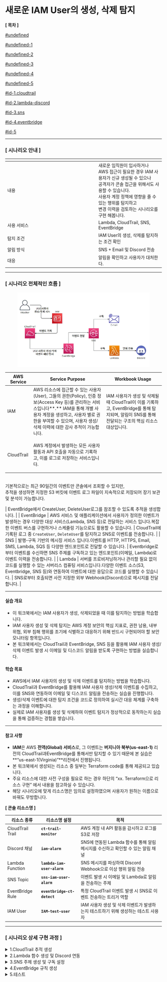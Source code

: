 # 새로운 IAM User의 생성, 삭제 탐지

**\[ 목차 ]**

[#undefined](./#undefined "mention")

[#undefined-1](./#undefined-1 "mention")

[#undefined-2](./#undefined-2 "mention")

[#undefined-3](./#undefined-3 "mention")

[#undefined-4](./#undefined-4 "mention")

[#undefined-5](./#undefined-5 "mention")

[#id-1.cloudtrail](./#id-1.cloudtrail "mention")

[#id-2.lambda-discord](./#id-2.lambda-discord "mention")

[#id-3.sns](./#id-3.sns "mention")

[#id-4.eventbridge](./#id-4.eventbridge "mention")

[#id-5](./#id-5 "mention")

***

### **\[ 시나리오 안내 ]**

<table data-header-hidden><thead><tr><th width="278.99993896484375"></th><th></th></tr></thead><tbody><tr><td>내용</td><td>새로운 임직원이 입사하거나 AWS 접근이 필요한 경우 IAM 사용자가 신규 생성될 수 있으나<br>공격자가 콘솔 접근을 위해서도 사용할 수 있습니다.<br>사용자 계정 정책에 영향을 줄 수 있는 행위를 탐지하고<br>변경 이력을 검토하는 시나리오를 구현 해봅니다.</td></tr><tr><td>사용 서비스</td><td>Lambda, CloudTrail, SNS, EventBridge</td></tr><tr><td>탐지 조건</td><td>IAM User의 생성, 삭제를 탐지하는 조건 확인</td></tr><tr><td>알림 방식</td><td>SNS + Email 및 Discord 전송</td></tr><tr><td>대응</td><td>알림을 확인하고 사용자가 대처한다.</td></tr></tbody></table>

***

### **\[ 시나리오 전체적인 흐름 ]**

<figure><img src="../.gitbook/assets/image (195).png" alt=""><figcaption></figcaption></figure>

| **AWS Service** | **Service Purpose**                                                                                                                                                              | **Workbook Usage**                                                                                |
| --------------- | -------------------------------------------------------------------------------------------------------------------------------------------------------------------------------- | ------------------------------------------------------------------------------------------------- |
| IAM             | AWS 리소스에 접근할 수 있는 사용자(User), 그들의 권한(Policy), 인증 정보(Access Key 등)를 관리하는 서비스입니다\*\*.\*\* IAM을 통해 개별 사용자 계정을 생성하고, 사용자 별로 권한을 부여할 수 있으며, 사용자 생성/삭제 이력에 대한 감사 추적이 가능합니다.             | IAM 사용자가 생성 및 삭제될 때 CloudTrail이 이를 기록하고, EventBridge를 통해 탐지되며, 알림이 SNS를 통해 전달되는 구조의 핵심 리소스 대상입니다. |
| CloudTrail      | <p>AWS 계정에서 발생하는 모든 사용자 활동과 API 호출을 자동으로 기록하고, 이를 로그로 저장하는 서비스입니다.
<br>기본적으로는 최근 90일간의 이벤트만 콘솔에서 조회할 수 있지만,
<br>추적을 생성하면 지정한 S3 버킷에 이벤트 로그 파일이 지속적으로 저장되어 장기 보관 및 분석이 가능합니다.</p> | EventBridge에서 CreateUser, DeleteUser로그를 참조할 수 있도록 추적을 생성합니다.                                      |
| EventBridge     | AWS 서비스 및 애플리케이션에서 사용자가 정의한 이벤트가 발생하는 경우 다양한 대상 서비스(Lambda, SNS 등)로 전달하는 서비스 입니다.복잡한 이벤트 버스를 구현하거나 스케쥴링 기능으로도 활용할 수 있습니다.                                                        | CloudTrail에 기록된 로그 중 `CreateUser`, `DeleteUser`를 탐지하고 SNS로 이벤트를 전송합니다.                            |
| SNS             | 발행-구독 기반의 메시징 서비스 입니다.이벤트를 HTTP, HTTPS, Email, SMS, Lambda, SQS 등 다양한 엔드포인트로 전달할 수 있습니다.                                                                                         | Eventbridge로 부터 이벤트를 수신하면 SNS 주제를 구독하고 있는 엔드포인트(이메일, Lambda)로 이벤트 이력을 전송합니다.                      |
| Lambda          | 서버를 프로비저닝하거나 관리할 필요 없이 코드를 실행할 수 있는 서버리스 컴퓨팅 서비스입니다.다양한 이벤트 소스(S3, Eventbridge, SNS 등)와 연동하여 이벤트에 대한 응답으로 코드를 실행할 수 있습니다.                                                        | SNS로부터 호출되면 사전 지정한 외부 Webhook(Discord)으로 메시지를 전달합니다.                                              |

***

#### 실습 개요

* 이 워크북에서는 IAM 사용자가 생성, 삭제되었을 때 이를 탐지하는 방법을 학습합니다.
* IAM 사용자 생성 및 삭제 탐지는 AWS 계정 보안의 핵심 지표로, 권한 남용, 내부 위협, 외부 침해 행위를 조기에 식별하고 대응하기 위해 반드시 구현되어야 할 보안 모니터링 항목입니다.
* 본 워크북에서는 CloudTrail과 EventBridge, SNS 등을 활용해 IAM 사용자 생성/삭제 이벤트 발생 시 이메일 및 디스코드 알림을 받도록 구현하는 방법을 실습합니다.

#### 학습 목표

* AWS에서 IAM 사용자의 생성 및 삭제 이벤트를 탐지하는 방법을 학습합니다.
* CloudTrail과 EventBridge를 활용해 IAM 사용자 생성/삭제 이벤트를 수집하고, 이를 SNS와 연동하여 이메일 및 디스코드 알림을 전송하는 실습을 진행합니다.
* 생성/삭제 이벤트에 대한 탐지 조건을 코드로 정의하여 실시간 대응 체계를 구축하는 과정을 이해합니다.
* 실제로 IAM 사용자를 생성 및 삭제하여 이벤트 탐지가 정상적으로 동작하는지 실습을 통해 검증하는 경험을 쌓습니다.

***

#### 참고 사항

* **IAM**은 AWS **전역(Global) 서비스**로, 그 이벤트는 **버지니아 북부(us-east-1)** 리전의 CloudTrail과EventBridge를 통해서만 탐지할 수 있기 때문에 본 실습은 \*\*“us-east-1(Virginia)”\*\*리전에서 진행됩니다.
* 본 워크북에서 생성되는 리소스 중 일부는 Terraform code를 통해 제공되고 있습니다.
* 주요 리소스에 대한 사전 구성을 필요로 하는 경우 하단의 “xx. Terraform으로 리소스 구현” 에서 내용을 참고하실 수 있습니다.
* 해당 시나리오에 맞게 리소스명은 임의로 설정하였으며 사용자가 원하는 이름으로 바꿔도 무방합니다.



**\[ 콘솔 리소스명 ]**

| **리소스 종류**       | **리소스명 설정**                 | **목적**                                             |
| ---------------- | --------------------------- | -------------------------------------------------- |
| CloudTrail Trail | **`ct-trail-monitor`**      | AWS 계정 내 API 활동을 감시하고 로그를 S3로 저장                   |
| Discord 채널       | **`iam-alarm`**             | SNS에 연동된 Lambda 함수를 통해 알림 메시지를 수신하고 확인할 수 있는 알림 채널 |
| Lambda Function  | **`lambda-iam-user-alarm`** | SNS 메시지를 파싱하여 Discord Webhook으로 이상 행위 알림 전송        |
| SNS Topic        | **`sns-iam-user-alarm`**    | 이벤트 발생 시 이메일 및 Lambda로 알림을 전송하는 주제                 |
| EventBridge Rule | **`eventbridge-ct-detect`** | 특정 CloudTrail 이벤트 발생 시 SNS로 이벤트 전송하는 트리거 역할        |
| IAM User         | **`IAM-test-user`**         | IAM 사용자 생성 및 삭제 이벤트가 발생하는지 테스트하기 위해 생성하는 테스트 사용자   |

***

### **\[ 시나리오 상세 구현 과정 ]**

<details>

<summary>1.CloudTrail 추적 생성</summary>

STEP 1) CloudTrail 검색

<figure><img src="../.gitbook/assets/image (9) (1).png" alt=""><figcaption></figcaption></figure>

<figure><img src="../.gitbook/assets/image (10) (1).png" alt=""><figcaption></figcaption></figure>

AWS 계정 내에서 발생하는 API 호출 및 활동 내역을 자동으로 기록하고 추적하기 위해 버지니아 리전 선택 후 CloudTrail서비스로 이동한다.
\
해당 리전에 생성된 trail이 있을 경우, 추가 생성 없이 2번 단계 으로 넘어간다.



STEP 2 ) CloudTrail 생성

<figure><img src="../.gitbook/assets/image (91).png" alt=""><figcaption></figcaption></figure>

Create trail 버튼을 클릭해 사용할 추적을 생성한다.



\[ 추적 속성 선택 ]

<figure><img src="../.gitbook/assets/image (92).png" alt=""><figcaption></figcaption></figure>

CloudTrail 트레일(추적)의 기본 설정을 지정 후 **Next**버튼을 클릭한다.

**Log file SSE-KMS encryption은 S3 버킷에 로그가 업로드 될 때마다 알림**을 SNS로 보내는 용도이므로 체크 해제한다.

* **Trail name** : ct-trail-monitor
* **Storage location :** Create new S3 bucket
* **Additional settings**
  * **Log file validation :** Enabled 해제



\[ 로그 이벤트 선택 ]

<figure><img src="../.gitbook/assets/image (93).png" alt=""><figcaption></figcaption></figure>

로그 이벤트, 이벤트 관리 옵션 선택 후 **Next**버튼을 클릭한다.

* **Events** : Management events, Insights events
* **Management events - API activity :** Read, Write 체크



\[ 검토 및 생성 ]

<figure><img src="../.gitbook/assets/image (94).png" alt=""><figcaption></figcaption></figure>

각 단계 검토 후 Create trail 버튼을 클릭하면 추적이 생성된다.



STEP 3) 추적 생성 확인

<figure><img src="../.gitbook/assets/image (95).png" alt=""><figcaption></figcaption></figure>

대시보드에서 정상적으로 추적이 생성되었는지 확인한다.

</details>

<details>

<summary>2.Lambda 함수 생성 및 Discord 연동</summary>

STEP 1) Discord 채널 생성 및 WebHook 설정

\[ 채널 만들기 ]

<figure><img src="../.gitbook/assets/image (96).png" alt=""><figcaption></figcaption></figure>

IAM 사용자 생성/삭제 이벤트 알림을 수신할 채널을 만들어준다.

EventBridge 서비스 화면 오른쪽 상단의 EventBridge Rule을 선택하고 Create rule버튼을 클릭한다.

* **채널 이름** : **`iam-alarm`**



\[ 채널 편집 ]

<figure><img src="../.gitbook/assets/image (97).png" alt=""><figcaption></figcaption></figure>

위와 같이 생성된 채널에서 채널 편집을 클릭한다.



\[ 웹후크 연동 ]

<figure><img src="../.gitbook/assets/image (98).png" alt=""><figcaption></figcaption></figure>

왼쪽 상단의 설정 목록에서 연동 → 웹후크 만들기를 클릭하여 웹후크 봇을 만들어 준다.



<figure><img src="../.gitbook/assets/image (99).png" alt=""><figcaption></figcaption></figure>

**웹후크 URL 복사** 버튼을 클릭해 Lambda에서 사용할 URL을 복사한다.

* **이름** : WEBHOOK\_URL
* **채널** : **`#iam-alarm`** (앞서 생성한 채널 이름 선택)



STEP 2) Lambda 함수 생성

<figure><img src="../.gitbook/assets/image (100).png" alt=""><figcaption></figcaption></figure>

알람을 발송할 함수를 만들기 위해 AWS 콘솔에서 Lambda서비스로 이동한다.



<figure><img src="../.gitbook/assets/image (101).png" alt=""><figcaption></figcaption></figure>

Lambda 서비스 화면 오른쪽 상단의 Create a function 버튼을 클릭한다.



\[ 함수 생성 ]

<figure><img src="../.gitbook/assets/image (102).png" alt=""><figcaption></figcaption></figure>

함수 이름, 런타임 및 아키텍처를 지정하고 **Next**버튼을 클릭한다.

* **Author from scratch** 선택
* **Function name** : **`lambda-iam-user-alarm`**
* **Runtime** : Python 3.13
* **Architecture** : x86\_64



\[ 생성된 함수 확인 ]

<figure><img src="../.gitbook/assets/image (103).png" alt=""><figcaption></figcaption></figure>

정상적으로 Lambda함수가 생성되었는지 확인해준다.



STEP 3) 환경 변수 편집

<figure><img src="../.gitbook/assets/image (104).png" alt=""><figcaption></figcaption></figure>

이후 Configuration → Environment variables로 들어가서 Edit 버튼을 클릭한다.



\[ 환경 변수 추가 ]

<figure><img src="../.gitbook/assets/image (105).png" alt=""><figcaption></figcaption></figure>

Edit environment variables로 이동하여 Add environment variables 버튼을 클릭한다.



\[ 환경 변수에 키와 값 추가 ]

<figure><img src="../.gitbook/assets/image (106).png" alt=""><figcaption></figcaption></figure>

**Key, Value**를 다음과 같이 추가한 이후 **Save**버튼을 눌러 환경 변수를 추가해 준다.

* **Key, Value는 표를 참고**

| Key                   | **용도/설명**            | Value                                                                                           |
| --------------------- | -------------------- | ----------------------------------------------------------------------------------------------- |
| DISCORD\_WEBHOOK\_URL | 디스코드 알림용 Webhook URL | [https://discord.com/api/webhooks/\~\~\~](https://discord.com/api/webhooks/~~~) (알림 받을 웹후크 url) |



STEP 4) Lambda 코드 소스 편집

<figure><img src="../.gitbook/assets/image (107).png" alt=""><figcaption></figcaption></figure>

Code탭에서 Lambda python 코드를 작성 후 Deploy버튼을 클릭하여 배포해 준다.

```python
import json
import urllib3
import os
from datetime import datetime, timedelta

# HTTP 요청을 위한 객체 생성
http = urllib3.PoolManager()

# 환경 변수에서 Discord Webhook URL 불러오기
HOOK_URL = os.environ['DISCORD_WEBHOOK_URL'] # 위에서 정의한 key와 동일하게 작성

def lambda_handler(event, context):
    try:
        for record in event['Records']:
            # SNS 메시지 파싱
            sns_message_str = record['Sns']['Message']
            outer_msg = json.loads(sns_message_str)

            # CloudTrail 이벤트의 실제 내용은 'detail' 내부에 존재
            detail = outer_msg.get('detail', {})

            # 이벤트 정보 추출
            event_name = detail.get('eventName', 'Unknown')
            user = detail.get('userIdentity', {}).get('userName', 'Unknown')
            source_ip = detail.get('sourceIPAddress', 'Unknown')
            event_time_utc = detail.get('eventTime', '')[:19]

            # 시간 변환 (UTC → KST)
            try:
                event_time_kst = datetime.strptime(event_time_utc, '%Y-%m-%dT%H:%M:%S') + timedelta(hours=9)
                time_str = event_time_kst.strftime('%Y-%m-%d %H:%M:%S') + " (KST)"
            except:
                time_str = 'Unknown'

            # Discord 메시지 구성
            discord_msg = {
                "content": f"**[ IAM 이벤트 탐지 ]**\\n"
                           f"- 이벤트 이름: `{event_name}`\\n"
                           f"- 사용자: `{user}`\\n"
                           f"- IP: `{source_ip}`\\n"
                           f"- 시간: `{time_str}`"
            }

            # 전송
            encoded_msg = json.dumps(discord_msg).encode("utf-8")
            response = http.request(
                "POST",
                HOOK_URL,
                body=encoded_msg,
                headers={"Content-Type": "application/json"}
            )

            print(f"Discord 응답 상태: {response.status}")
        
        return {"statusCode": 200, "body": "Success"}

    except Exception as e:
        print(f"에러 발생: {str(e)}")
        return {"statusCode": 500, "body": "Error"}

```

</details>

<details>

<summary>3.SNS 주제 생성 및 구독 설정</summary>

STEP 1) SNS 검색

<figure><img src="../.gitbook/assets/image (108).png" alt=""><figcaption></figcaption></figure>

알람을 전송 받을 주제 및 구독을 생성하기 위해 SNS 서비스로 이동한다.



STEP 2) 주제 생성

<figure><img src="../.gitbook/assets/image (109).png" alt=""><figcaption></figcaption></figure>

좌측 탭에서 Topic으로 이동 후 Create topic 버튼을 클릭한다.



<figure><img src="../.gitbook/assets/image (110).png" alt=""><figcaption></figcaption></figure>

* **Type** : Standard(표준)
* **Name** : **`sns-iam-user-alarm`**



STEP 3) Email 구독 생성

<figure><img src="../.gitbook/assets/image (111).png" alt=""><figcaption></figcaption></figure>

생성된 주제 확인 후 Create subscription 버튼을 클릭한다.



\[ 구독 생성 - 세부사항 ]

<figure><img src="../.gitbook/assets/image (112).png" alt=""><figcaption></figcaption></figure>

* **Protocol** : email
* **Endpoint** : 알람 받을 이메일 주소



STEP 4) 구독한 이메일 인증

<figure><img src="../.gitbook/assets/image (113).png" alt=""><figcaption></figcaption></figure>

생성된 구독을 확인하면 Status가 Pending Confirmation(확인 대기 중)이다.

입력한 메일 주소로 온 확인 메일을 통해 인증을 진행한다.



\[ 이메일 인증 ]

<figure><img src="../.gitbook/assets/image (114).png" alt=""><figcaption></figcaption></figure>

<figure><img src="../.gitbook/assets/image (115).png" alt=""><figcaption></figcaption></figure>

<figure><img src="../.gitbook/assets/image (116).png" alt=""><figcaption></figcaption></figure>

Subscription Confirmation 메일의 Confirm subscription 하이퍼링크를 눌러 접속하면 SNS 구독 등록이 완료된다.



STEP 5) Lambda 구독 생성

<figure><img src="../.gitbook/assets/image (118).png" alt=""><figcaption></figcaption></figure>

디스코드로 알림을 보내기 위해 위에서 만든 Lambda 구독을 추가 생성한다.



<figure><img src="../.gitbook/assets/image (117).png" alt=""><figcaption></figcaption></figure>

* **Protocol** : AWS Lambda
* **Endpoint** : 위에서 생성한 Lambda (**`lambda-iam-user-alarm`**) 선택

</details>

<details>

<summary>4.EventBridge 규칙 생성</summary>

STEP 1) EventBridge 검색

<figure><img src="../.gitbook/assets/image (119).png" alt=""><figcaption></figcaption></figure>

Lambda 함수를 주기적으로 실행하기 위해 EventBridge 서비스로 이동한다.



STEP 2) EventBridge 생성

<figure><img src="../.gitbook/assets/image (120).png" alt=""><figcaption></figcaption></figure>

EventBridge 서비스 화면 오른쪽 상단의 EventBridge Rule을 선택하고 Create rule버튼을 클릭한다.



\[ 상세 규칙 설정 ]

<figure><img src="../.gitbook/assets/image (121).png" alt=""><figcaption></figcaption></figure>

규칙 이름, 설명, Event bus 종류, 규칙 유형(이벤트 패턴 기반 or 스케줄 기반) 설정 후 **Next버튼**을 클릭한다.

* **Name** : **`eventbridge-iam-user-change`**
* **Event Bus** : default
* **Rule Type** : Rule with an event pattern (이벤트 패턴이 있는 규칙)



\[ 이벤트 패턴 작성 ]

<figure><img src="../.gitbook/assets/image (122).png" alt=""><figcaption></figcaption></figure>

탐지할 이벤트 조건을 설정을 설정하고 **Next**버튼을 클릭한다.

* **Event Source :** Other
*   **Event pattern** : Custom pattern (JSON editor)

    사용자가 원하는 조건만 감지할 수 있도록 JSON으로 직접 작성
*   IAM 사용자 생성/삭제를 탐지하는 JSON 코드

    ```json
    {
      "source": ["aws.iam"],
      "detail-type": ["AWS API Call via CloudTrail"],
      "detail": {
        "eventSource": ["iam.amazonaws.com"],
        "eventName": ["CreateUser", "DeleteUser"]
      }
    }
    ```

**\[ 설정한 이벤트 안내 ]**

| 이벤트 이름           | 설명         | **탐지 목적**                      |
| ---------------- | ---------- | ------------------------------ |
| **`CreateUser`** | IAM 사용자 생성 | **생성 탐지** - 권한 남용, 내부 위협행위 식별  |
| **`DeleteUser`** | IAM 사용자 삭제 | **삭제 탐지** - 사용자를 없애려는 공격 행위 식별 |



\[ 대상 선택 ]

<figure><img src="../.gitbook/assets/image (123).png" alt=""><figcaption></figcaption></figure>

이벤트가 감지되었을 때 실행할 대상 지정하고 **Next**버튼을 클릭한다.

* **Target Types** : AWS service
* **Select a target** : SNS topic
* **Target location** : Target in this account
* **Topic** : 앞서 생성한 sns topic 선택(**`sns-iam-user-alarm`**)
* **Execution role** : Create a new role for this specific resources (이 특정 리소스에 대해 역할 생성)
* **Role name** : 자동 할당



\[ 태그 구성 (선택) ]

<figure><img src="../.gitbook/assets/image (124).png" alt=""><figcaption></figcaption></figure>

태그 구성은 선택 사항이므로 Next버튼을 클릭한다.



\[ 검토 및 생성 ]

<figure><img src="../.gitbook/assets/image (125).png" alt=""><figcaption></figcaption></figure>

설정 내용 최종 확인 후 **Create rule**버튼을 클릭한다.

* status - **enabled** 확인



STEP 3) 생성된 규칙 확인

<figure><img src="../.gitbook/assets/image (126).png" alt=""><figcaption></figcaption></figure>

<figure><img src="../.gitbook/assets/image (127).png" alt=""><figcaption></figcaption></figure>

규칙이 정상적으로 생성되었는지 확인한다.

</details>

<details>

<summary>5.테스트</summary>

> IAM 콘솔에서 사용자를 생성하고 삭제하면서 이벤트를 발생시킨다.

**\[ 탐지 이벤트 안내 ]**

| 이벤트 이름           | 설명         | **탐지 목적**                      |
| ---------------- | ---------- | ------------------------------ |
| **`CreateUser`** | IAM 사용자 생성 | **생성 탐지** - 권한 남용, 내부 위협행위 식별  |
| **`DeleteUser`** | IAM 사용자 삭제 | **삭제 탐지** - 사용자를 없애려는 공격 행위 식별 |



<figure><img src="../.gitbook/assets/image (4) (1).png" alt=""><figcaption></figcaption></figure>

이벤트 테스트를 위해 IAM 콘솔로 이동한다.



\[CreateUser이벤트 발생 ]

<figure><img src="../.gitbook/assets/image (1) (1) (1).png" alt=""><figcaption></figcaption></figure>

좌측 탭에서 Users를 선택 후 Create User 버튼을 클릭한다.



<figure><img src="../.gitbook/assets/image (2) (1) (1).png" alt=""><figcaption></figcaption></figure>

<figure><img src="../.gitbook/assets/image (3) (1) (1).png" alt=""><figcaption></figcaption></figure>

아래 사항 외에는 기본값 그대로 진행한 후 **Create User버튼**을 눌러 테스트 사용자를 생성한다.

* Name : **`IAM-test-user`**



\[DeleteUser이벤트 발생 ]

<figure><img src="../.gitbook/assets/image (4) (1) (1).png" alt=""><figcaption></figcaption></figure>

앞서 만든 사용자를 체크한 후 Delete버튼을 클릭해 삭제한다.



\[ CloudTrail에서 이벤트 발생 기록 확인 ]

<figure><img src="../.gitbook/assets/image (5) (1).png" alt=""><figcaption></figcaption></figure>

<figure><img src="../.gitbook/assets/image (6) (1).png" alt=""><figcaption></figcaption></figure>

IAM 사용자를 생성 하고 삭제하면서 CloudTrail에 CreaterUser, DeleteUser 이벤트가 기록된 것을 확인할 수 있다.



\[ Email 알림 확인 ]

<figure><img src="../.gitbook/assets/image (7) (1).png" alt=""><figcaption></figcaption></figure>



\[ Discord 알림 확인 ]

<figure><img src="../.gitbook/assets/image (8) (1).png" alt=""><figcaption></figcaption></figure>



</details>

